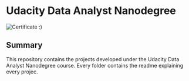 # Udacity Data Analyst Nanodegree

![Certificate :)](https://s3-us-west-2.amazonaws.com/udacity-printer/production/certificates/7f2ac8b5-c013-4c27-b210-e223b8201e32.svg)

## Summary

This repository contains the projects developed under the Udacity Data Analyst Nanodegree course. Every folder contains the readme explaining every projec.
